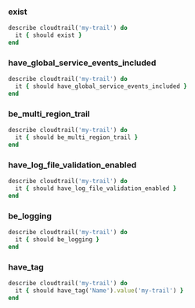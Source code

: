 ### exist

```ruby
describe cloudtrail('my-trail') do
  it { should exist }
end
```

### have_global_service_events_included

```ruby
describe cloudtrail('my-trail') do
  it { should have_global_service_events_included }
end
```

### be_multi_region_trail

```ruby
describe cloudtrail('my-trail') do
  it { should be_multi_region_trail }
end
```

### have_log_file_validation_enabled

```ruby
describe cloudtrail('my-trail') do
  it { should have_log_file_validation_enabled }
end
```

### be_logging

```ruby
describe cloudtrail('my-trail') do
  it { should be_logging }
end
```

### have_tag

```ruby
describe cloudtrail('my-trail') do
  it { should have_tag('Name').value('my-trail') }
end
```
